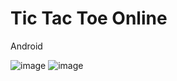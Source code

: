# Tic Tac Toe Online
Android

![image](https://github.com/Earlycow434/TicTacToeOnline/assets/94559948/df23976b-d436-48e0-b147-5d7bbe8318ee)
![image](https://github.com/Earlycow434/TicTacToeOnline/assets/94559948/4ea8cc8c-cbe6-4a10-a1df-d90c2c563d5f)

